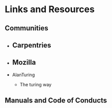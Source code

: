 # Links and Resources

## **Communities**
- Carpentries
   - 
- Mozilla
   - 

- AlanTuring 
   - The turing way

## **Manuals and Code of Conducts**
